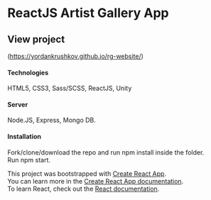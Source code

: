 <h1>ReactJS Artist Gallery App</h1>

<h2>View project</h2>

(https://yordankrushkov.github.io/rg-website/)

<h4>Technologies</h4>
HTML5, CSS3, Sass/SCSS, ReactJS, Unity

<h4>Server</h4>
Node.JS, Express, Mongo DB.

<h4>Installation</h4>
Fork/clone/download the repo and run npm install inside the folder.<br/> 
Run npm start.<br/> 

This project was bootstrapped with [Create React App](https://github.com/facebook/create-react-app).<br/> 
You can learn more in the [Create React App documentation](https://create-react-app.dev/docs/getting-started/).<br/> 
To learn React, check out the [React documentation](https://reactjs.org/).
